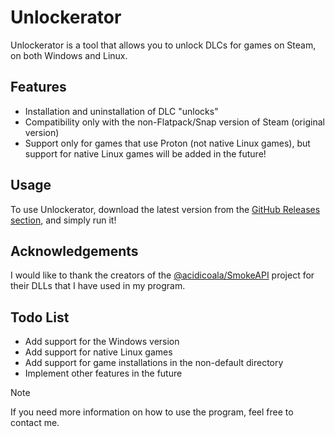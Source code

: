 # Unlockerator

Unlockerator is a tool that allows you to unlock DLCs for games on Steam, on both Windows and Linux.

## Features

- Installation and uninstallation of DLC "unlocks"
- Compatibility only with the non-Flatpack/Snap version of Steam (original version)
- Support only for games that use Proton (not native Linux games), but support for native Linux games will be added in the future!

## Usage

To use Unlockerator, download the latest version from the [GitHub Releases section](https://github.com/Simoniuzzo/Unlockerator/releases), and simply run it!

## Acknowledgements

I would like to thank the creators of the [@acidicoala/SmokeAPI](https://github.com/acidicoala/SmokeAPI) project for their DLLs that I have used in my program.

## Todo List

- Add support for the Windows version
- Add support for native Linux games
- Add support for game installations in the non-default directory 
- Implement other features in the future

> [!NOTE]
> If you need more information on how to use the program, feel free to contact me.
